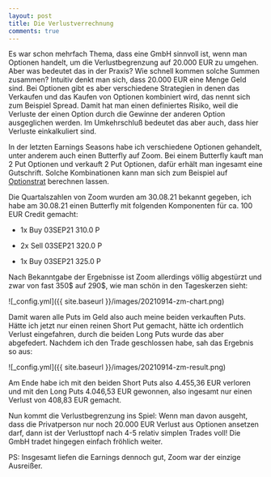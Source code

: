 ```yaml
---
layout: post
title: Die Verlustverrechnung
comments: true
---
```


Es war schon mehrfach Thema, dass eine GmbH sinnvoll ist, wenn man Optionen handelt, um die Verlustbegrenzung auf 20.000 EUR zu umgehen.
Aber was bedeutet das in der Praxis? Wie schnell kommen solche Summen zusammen? Intuitiv denkt man sich, dass 20.000 EUR eine Menge Geld sind.
Bei Optionen gibt es aber verschiedene Strategien in denen das Verkaufen und das Kaufen von Optionen kombiniert wird, das nennt sich zum Beispiel Spread.
Damit hat man einen definiertes Risiko, weil die Verluste der einen Option durch die Gewinne der anderen Option ausgeglichen werden. Im Umkehrschluß bedeutet das aber auch, dass hier Verluste einkalkuliert sind.

In der letzten Earnings Seasons habe ich verschiedene Optionen gehandelt, unter anderem auch einen Butterfly auf Zoom. 
Bei einem Butterfly kauft man 2 Put Optionen und verkauft 2 Put Optionen, dafür erhält man ingesamt eine Gutschrift. Solche Kombinationen kann man sich zum Beispiel 
auf  <a href="https://optionstrat.com/build/put-broken-wing/ZM/211015P195,211015P240x-2,211015P250">Optionstrat</a> berechnen lassen. 

Die Quartalszahlen von Zoom wurden am 30.08.21 bekannt gegeben, ich habe am 30.08.21 einen Butterfly mit folgenden Komponenten für ca. 100 EUR Credit gemacht:

 + 1x Buy 03SEP21 310.0 P
 - 2x Sell 03SEP21 320.0 P
 + 1x Buy 03SEP21 325.0 P

Nach Bekanntgabe der Ergebnisse ist Zoom allerdings völlig abgestürzt und zwar von fast 350$ auf 290$, wie man schön in den Tageskerzen sieht:

![_config.yml]({{ site.baseurl }}/images/20210914-zm-chart.png)

Damit waren alle Puts im Geld also auch meine beiden verkauften Puts. Hätte ich jetzt nur einen reinen Short Put gemacht, hätte ich ordentlich Verlust eingefahren, durch
die beiden Long Puts wurde das aber abgefedert. Nachdem ich den Trade geschlossen habe, sah das Ergebnis so aus:

![_config.yml]({{ site.baseurl }}/images/20210914-zm-result.png)

Am Ende habe ich mit den beiden Short Puts also 4.455,36 EUR verloren und mit den Long Puts 4.046,53 EUR gewonnen, also ingesamt nur einen Verlust von 408,83 EUR gemacht.

Nun kommt die Verlustbegrenzung ins Spiel: Wenn man davon ausgeht, dass die Privatperson nur noch 20.000 EUR Verlust aus Optionen ansetzen darf, dann ist der Verlusttopf nach 4-5 relativ simplen Trades voll!
Die GmbH tradet hingegen einfach fröhlich weiter.

PS:
Insgesamt liefen die Earnings dennoch gut, Zoom war der einzige Ausreißer.

